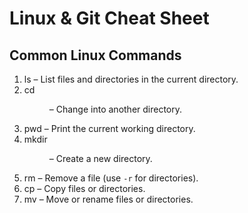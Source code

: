 # Linux & Git Cheat Sheet

## Common Linux Commands

1. ls – List files and directories in the current directory.
2. cd <dir> – Change into another directory. 
3. pwd – Print the current working directory. 
4. mkdir <dir> – Create a new directory.
5. rm <file> – Remove a file (use `-r` for directories). 
6. cp <src> <dest> – Copy files or directories. 
7. mv <src> <dest> – Move or rename files or directories. 
